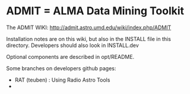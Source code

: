 #  ADMIT = ALMA Data Mining Toolkit 


The ADMIT WIKI:  http://admit.astro.umd.edu/wiki/index.php/ADMIT

Installation notes are on this wiki, but also in the INSTALL file in this
directory. Developers should also look in INSTALL.dev

Optional components are described in opt/README.

Some branches on developers github pages:
* RAT (teuben) : Using Radio Astro Tools
* 


